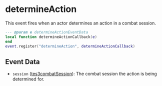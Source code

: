 # determineAction

This event fires when an actor determines an action in a combat session.

```lua
--- @param e determineActionEventData
local function determineActionCallback(e)
end
event.register("determineAction", determineActionCallback)
```

## Event Data

* `session` ([tes3combatSession](../../types/tes3combatSession)): The combat session the action is being determined for.

